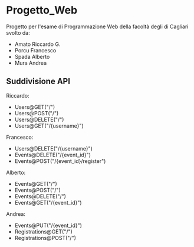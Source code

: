 # Progetto_Web
Progetto per l'esame di Programmazione Web della facoltà degli di Cagliari svolto da:
- Amato Riccardo G.
- Porcu Francesco
- Spada Alberto
- Mura Andrea

## Suddivisione API
Riccardo: 
- Users@GET("/")
- Users@POST("/")
- Users@DELETE("/")
- Users@GET("/{username}")

Francesco:
- Users@DELETE("/{username}")
- Events@DELETE("/{event_id}")
- Events@POST("/{event_id}/register")

Alberto:
- Events@GET("/")
- Events@POST("/")
- Events@DELETE("/")
- Events@GET("/{event_id}")

Andrea:
- Events@PUT("/{event_id}")
- Registrations@GET("/")
- Registrations@POST("/")
